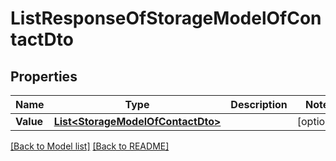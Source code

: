 # ListResponseOfStorageModelOfContactDto

## Properties
Name | Type | Description | Notes
------------ | ------------- | ------------- | -------------
**Value** | [**List&lt;StorageModelOfContactDto&gt;**](StorageModelOfContactDto.md) |  | [optional] 


[[Back to Model list]](Models.md) [[Back to README]](README.md)

